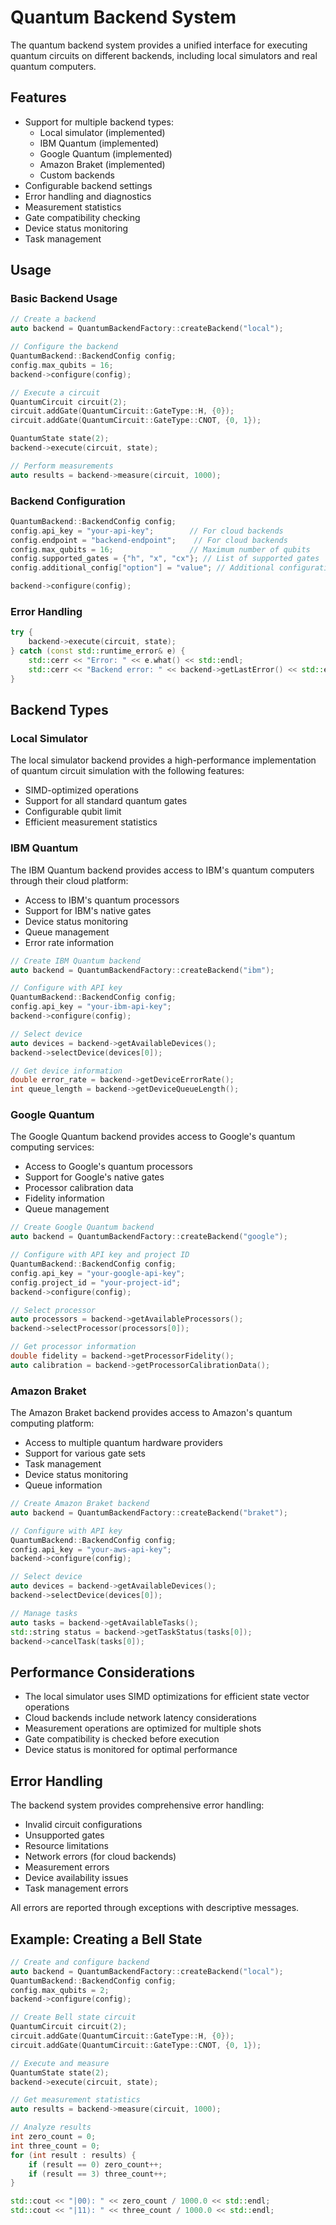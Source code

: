 # Quantum Backend System

The quantum backend system provides a unified interface for executing quantum circuits on different backends, including local simulators and real quantum computers.

## Features

- Support for multiple backend types:
  - Local simulator (implemented)
  - IBM Quantum (implemented)
  - Google Quantum (implemented)
  - Amazon Braket (implemented)
  - Custom backends
- Configurable backend settings
- Error handling and diagnostics
- Measurement statistics
- Gate compatibility checking
- Device status monitoring
- Task management

## Usage

### Basic Backend Usage

```cpp
// Create a backend
auto backend = QuantumBackendFactory::createBackend("local");

// Configure the backend
QuantumBackend::BackendConfig config;
config.max_qubits = 16;
backend->configure(config);

// Execute a circuit
QuantumCircuit circuit(2);
circuit.addGate(QuantumCircuit::GateType::H, {0});
circuit.addGate(QuantumCircuit::GateType::CNOT, {0, 1});

QuantumState state(2);
backend->execute(circuit, state);

// Perform measurements
auto results = backend->measure(circuit, 1000);
```

### Backend Configuration

```cpp
QuantumBackend::BackendConfig config;
config.api_key = "your-api-key";        // For cloud backends
config.endpoint = "backend-endpoint";    // For cloud backends
config.max_qubits = 16;                 // Maximum number of qubits
config.supported_gates = {"h", "x", "cx"}; // List of supported gates
config.additional_config["option"] = "value"; // Additional configuration

backend->configure(config);
```

### Error Handling

```cpp
try {
    backend->execute(circuit, state);
} catch (const std::runtime_error& e) {
    std::cerr << "Error: " << e.what() << std::endl;
    std::cerr << "Backend error: " << backend->getLastError() << std::endl;
}
```

## Backend Types

### Local Simulator

The local simulator backend provides a high-performance implementation of quantum circuit simulation with the following features:

- SIMD-optimized operations
- Support for all standard quantum gates
- Configurable qubit limit
- Efficient measurement statistics

### IBM Quantum

The IBM Quantum backend provides access to IBM's quantum computers through their cloud platform:

- Access to IBM's quantum processors
- Support for IBM's native gates
- Device status monitoring
- Queue management
- Error rate information

```cpp
// Create IBM Quantum backend
auto backend = QuantumBackendFactory::createBackend("ibm");

// Configure with API key
QuantumBackend::BackendConfig config;
config.api_key = "your-ibm-api-key";
backend->configure(config);

// Select device
auto devices = backend->getAvailableDevices();
backend->selectDevice(devices[0]);

// Get device information
double error_rate = backend->getDeviceErrorRate();
int queue_length = backend->getDeviceQueueLength();
```

### Google Quantum

The Google Quantum backend provides access to Google's quantum computing services:

- Access to Google's quantum processors
- Support for Google's native gates
- Processor calibration data
- Fidelity information
- Queue management

```cpp
// Create Google Quantum backend
auto backend = QuantumBackendFactory::createBackend("google");

// Configure with API key and project ID
QuantumBackend::BackendConfig config;
config.api_key = "your-google-api-key";
config.project_id = "your-project-id";
backend->configure(config);

// Select processor
auto processors = backend->getAvailableProcessors();
backend->selectProcessor(processors[0]);

// Get processor information
double fidelity = backend->getProcessorFidelity();
auto calibration = backend->getProcessorCalibrationData();
```

### Amazon Braket

The Amazon Braket backend provides access to Amazon's quantum computing platform:

- Access to multiple quantum hardware providers
- Support for various gate sets
- Task management
- Device status monitoring
- Queue information

```cpp
// Create Amazon Braket backend
auto backend = QuantumBackendFactory::createBackend("braket");

// Configure with API key
QuantumBackend::BackendConfig config;
config.api_key = "your-aws-api-key";
backend->configure(config);

// Select device
auto devices = backend->getAvailableDevices();
backend->selectDevice(devices[0]);

// Manage tasks
auto tasks = backend->getAvailableTasks();
std::string status = backend->getTaskStatus(tasks[0]);
backend->cancelTask(tasks[0]);
```

## Performance Considerations

- The local simulator uses SIMD optimizations for efficient state vector operations
- Cloud backends include network latency considerations
- Measurement operations are optimized for multiple shots
- Gate compatibility is checked before execution
- Device status is monitored for optimal performance

## Error Handling

The backend system provides comprehensive error handling:

- Invalid circuit configurations
- Unsupported gates
- Resource limitations
- Network errors (for cloud backends)
- Measurement errors
- Device availability issues
- Task management errors

All errors are reported through exceptions with descriptive messages.

## Example: Creating a Bell State

```cpp
// Create and configure backend
auto backend = QuantumBackendFactory::createBackend("local");
QuantumBackend::BackendConfig config;
config.max_qubits = 2;
backend->configure(config);

// Create Bell state circuit
QuantumCircuit circuit(2);
circuit.addGate(QuantumCircuit::GateType::H, {0});
circuit.addGate(QuantumCircuit::GateType::CNOT, {0, 1});

// Execute and measure
QuantumState state(2);
backend->execute(circuit, state);

// Get measurement statistics
auto results = backend->measure(circuit, 1000);

// Analyze results
int zero_count = 0;
int three_count = 0;
for (int result : results) {
    if (result == 0) zero_count++;
    if (result == 3) three_count++;
}

std::cout << "|00⟩: " << zero_count / 1000.0 << std::endl;
std::cout << "|11⟩: " << three_count / 1000.0 << std::endl;
``` 